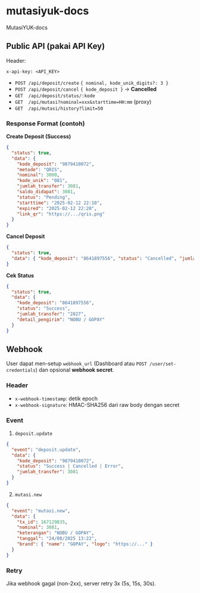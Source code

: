 # mutasiyuk-docs
MutasiYUK-docs


## Public API (pakai API Key)
Header:
```
x-api-key: <API_KEY>
```

- `POST /api/deposit/create` `{ nominal, kode_unik_digits?: 3 }`
- `POST /api/deposit/cancel` `{ kode_deposit }` → **Cancelled**
- `GET  /api/deposit/status/:kode`
- `GET  /api/mutasi?nominal=xxx&starttime=HH:mm` (proxy)
- `GET  /api/mutasi/history?limit=50`

### Response Format (contoh)
**Create Deposit (Success)**
```json
{
  "status": true,
  "data": {
    "kode_deposit": "9879410072",
    "metode": "QRIS",
    "nominal": 3000,
    "kode_unik": "081",
    "jumlah_transfer": 3081,
    "saldo_didapat": 3081,
    "status": "Pending",
    "starttime": "2025-02-12 22:10",
    "expired": "2025-02-12 22:20",
    "link_qr": "https://.../qris.png"
  }
}
```

**Cancel Deposit**
```json
{
  "status": true,
  "data": { "kode_deposit": "8641897556", "status": "Cancelled", "jumlah_transfer": "2827" }
}
```

**Cek Status**
```json
{
  "status": true,
  "data": {
    "kode_deposit": "8641897556",
    "status": "Success",
    "jumlah_transfer": "2827",
    "detail_pengirim": "NOBU / GOPAY"
  }
}
```

## Webhook
User dapat men-setup `webhook_url` (Dashboard atau `POST /user/set-credentials`) dan opsional **webhook secret**.

### Header
- `x-webhook-timestamp`: detik epoch
- `x-webhook-signature`: HMAC-SHA256 dari raw body dengan secret

### Event
1. `deposit.update`
```json
{
  "event": "deposit.update",
  "data": {
    "kode_deposit": "9879410072",
    "status": "Success | Cancelled | Error",
    "jumlah_transfer": 3081
  }
}
```
2. `mutasi.new`
```json
{
  "event": "mutasi.new",
  "data": {
    "tx_id": 167129835,
    "nominal": 3081,
    "keterangan": "NOBU / GOPAY",
    "tanggal": "24/08/2025 13:22",
    "brand": { "name": "GOPAY", "logo": "https://..." }
  }
}
```

### Retry
Jika webhook gagal (non-2xx), server retry 3x (5s, 15s, 30s).


